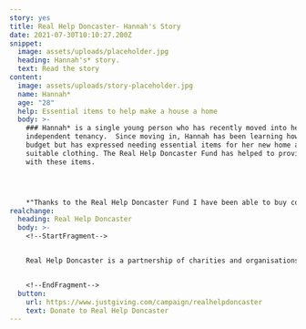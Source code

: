 ```yaml
---
story: yes
title: Real Help Doncaster- Hannah's Story
date: 2021-07-30T10:10:27.200Z
snippet:
  image: assets/uploads/placeholder.jpg
  heading: Hannah's* story.
  text: Read the story
content:
  image: assets/uploads/story-placeholder.jpg
  name: Hannah*
  age: "28"
  help: Essential items to help make a house a home
  body: >-
    ### Hannah* is a single young person who has recently moved into her first
    independent tenancy.  Since moving in, Hannah has been learning how to
    budget but has expressed needing essential items for her new home and
    suitable clothing. The Real Help Doncaster Fund has helped to provide Hannah
    with these items.




    *"Thanks to the Real Help Doncaster Fund I have been able to buy cooking materials, bedding and clothing. It has made a huge difference having these items as I am able to much more independent and learn new skills. Thank you again"*
realchange:
  heading: Real Help Doncaster
  body: >-
    <!--StartFragment-->


    Real Help Doncaster is a partnership of charities and organisations working to help people experiencing homelessness and rough sleeping. We want to make sure that your generosity can make a real difference to peoples lives. Our aim is to give people the best possible chance of moving away from the street and into a safer and healthier lifestyle.


    <!--EndFragment-->
  button:
    url: https://www.justgiving.com/campaign/realhelpdoncaster
    text: Donate to Real Help Doncaster
---
```

